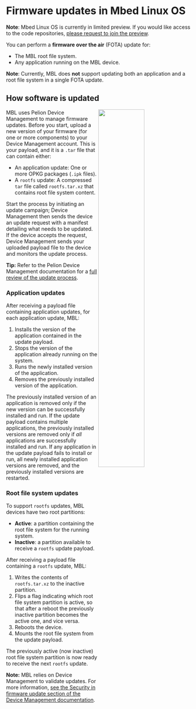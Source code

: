 # Firmware updates in Mbed Linux OS

<span class="notes">**Note**: Mbed Linux OS is currently in limited preview. If you would like access to the code repositories, [please request to join the preview](https://os.mbed.com/linux-os/).</span>

You can perform a **firmware over the air** (FOTA) update for:

* The MBL root file system.
* Any application running on the MBL device.

<span class="notes">**Note**: Currently, MBL does **not** support updating both an application and a root file system in a single FOTA update.</span>

## How software is updated

<img src="https://s3-us-west-2.amazonaws.com/mbed-linux-os-docs-images/update_process.png" width="50%" align="right" />

MBL uses Pelion Device Management to manage firmware updates. Before you start, upload a new version of your firmware (for one or more components) to your Device Management account. This is your payload, and it is a `.tar` file that can contain either:

* An application update: One or more OPKG packages (`.ipk` files).
* A `rootfs` update: A compressed `tar` file called `rootfs.tar.xz` that contains root file system content.

Start the process by initiating an update campaign; Device Management then sends the device an update request with a manifest detailing what needs to be updated. If the device accepts the request, Device Management sends your uploaded payload file to the device and monitors the update process.

**Tip:** Refer to the Pelion Device Management documentation for a [full review of the update process](https://cloud.mbed.com/docs/latest/updating-firmware/index.html).


### Application updates

After receiving a payload file containing application updates, for each application update, MBL:

1. Installs the version of the application contained in the update payload.
1. Stops the version of the application already running on the system.
1. Runs the newly installed version of the application.
1. Removes the previously installed version of the application.

The previously installed version of an application is removed only if the new version can be successfully installed and run. If the update payload contains multiple applications, the previously installed versions are removed only if *all* applications are successfully installed and run. If any application in the update payload fails to install or run, all newly installed application versions are removed, and the previously installed versions are restarted.

### Root file system updates

To support `rootfs` updates, MBL devices have two root partitions:

* **Active**: a partition containing the root file system for the running system.
* **Inactive**: a partition available to receive a `rootfs` update payload.

After receiving a payload file containing a `rootfs` update, MBL:

1. Writes the contents of `rootfs.tar.xz` to the inactive partition.
1. Flips a flag indicating which root file system partition is active, so that after a reboot the previously inactive partition becomes the active one, and vice versa.
1. Reboots the device.
1. Mounts the root file system from the update payload.

The previously active (now inactive) root file system partition is now ready to receive the next `rootfs` update.

<span class="notes">**Note:** MBL relies on Device Management to validate updates. For more information, [see the Security in firmware update section of the Device Management documentation](https://www.pelion.com/docs/device-management/latest/updating-firmware/security.html).

